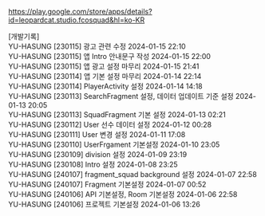https://play.google.com/store/apps/details?id=leopardcat.studio.fcosquad&hl=ko-KR

[개발기록]<br>
YU-HASUNG [230115] 광고 관련 수정 2024-01-15 22:10<br>
YU-HASUNG [230115] 앱 Intro 안내문구 작성 2024-01-15 22:00<br>
YU-HASUNG [230115] 앱 광고 설정 마무리 2024-01-15 21:41<br>
YU-HASUNG [230114] 앱 기본 설정 마무리 2024-01-14 22:14<br>
YU-HASUNG [230114] PlayerActivity 설정 2024-01-14 14:18<br>
YU-HASUNG [230113] SearchFragment 설정, 데이터 업데이트 기준 설정 2024-01-13 20:05<br>
YU-HASUNG [230113] SquadFragment 기본 설정 2024-01-13 02:21<br>
YU-HASUNG [230112] User 선수 데이터 설정 2024-01-12 00:28<br>
YU-HASUNG [230111] User 변경 설정 2024-01-11 17:08<br>
YU-HASUNG [230110] UserFrgament 기본설정 2024-01-10 23:05<br>
YU-HASUNG [230109] division 설정 2024-01-09 23:19<br>
YU-HASUNG [230108] Intro 설정 2024-01-08 23:25<br>
YU-HASUNG [240107] fragment_squad background 설정 2024-01-07 22:58<br>
YU-HASUNG [240107] Fragment 기본설정 2024-01-07 00:52<br>
YU-HASUNG [240106] API 기본설정, Room 기본설정 2024-01-06 22:58<br>
YU-HASUNG [240106] 프로젝트 기본설정 2024-01-06 13:26<br>
